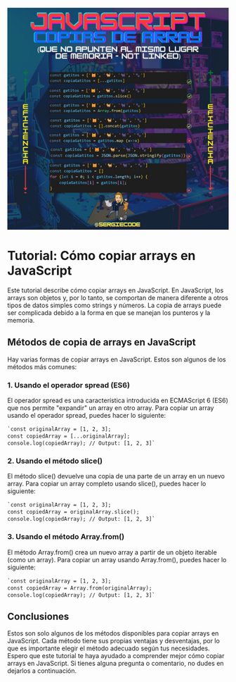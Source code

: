 ![enter image description here](https://raw.githubusercontent.com/sergiecode/copia-array-tutorial/master/copia-array-tutorial.jpg)

# Tutorial: Cómo copiar arrays en JavaScript

Este tutorial describe cómo copiar arrays en JavaScript. En JavaScript, los arrays son objetos y, por lo tanto, se comportan de manera diferente a otros tipos de datos simples como strings y números. La copia de arrays puede ser complicada debido a la forma en que se manejan los punteros y la memoria.

## Métodos de copia de arrays en JavaScript

Hay varias formas de copiar arrays en JavaScript. Estos son algunos de los métodos más comunes:

### 1. Usando el operador spread (ES6)

El operador spread es una característica introducida en ECMAScript 6 (ES6) que nos permite "expandir" un array en otro array. Para copiar un array usando el operador spread, puedes hacer lo siguiente:

    `const originalArray = [1, 2, 3];
    const copiedArray = [...originalArray];
    console.log(copiedArray); // Output: [1, 2, 3]` 

### 2. Usando el método slice()

El método slice() devuelve una copia de una parte de un array en un nuevo array. Para copiar un array completo usando slice(), puedes hacer lo siguiente:

    `const originalArray = [1, 2, 3];
    const copiedArray = originalArray.slice();
    console.log(copiedArray); // Output: [1, 2, 3]` 

### 3. Usando el método Array.from()

El método Array.from() crea un nuevo array a partir de un objeto iterable (como un array). Para copiar un array usando Array.from(), puedes hacer lo siguiente:

    `const originalArray = [1, 2, 3];
    const copiedArray = Array.from(originalArray);
    console.log(copiedArray); // Output: [1, 2, 3]` 

## Conclusiones

Estos son solo algunos de los métodos disponibles para copiar arrays en JavaScript. Cada método tiene sus propias ventajas y desventajas, por lo que es importante elegir el método adecuado según tus necesidades. Espero que este tutorial te haya ayudado a comprender mejor cómo copiar arrays en JavaScript. Si tienes alguna pregunta o comentario, no dudes en dejarlos a continuación.

